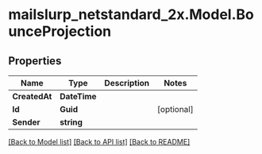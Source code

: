 # mailslurp_netstandard_2x.Model.BounceProjection

## Properties

Name | Type | Description | Notes
------------ | ------------- | ------------- | -------------
**CreatedAt** | **DateTime** |  | 
**Id** | **Guid** |  | [optional] 
**Sender** | **string** |  | 

[[Back to Model list]](../README#documentation-for-models) [[Back to API list]](../README#documentation-for-api-endpoints) [[Back to README]](../README)

